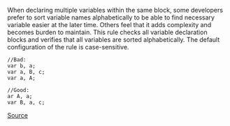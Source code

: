 When declaring multiple variables within the same block, some developers prefer to sort variable names alphabetically to be able to find necessary variable easier at the later time. Others feel that it adds complexity and becomes burden to maintain. This rule checks all variable declaration blocks and verifies that all variables are sorted alphabetically. The default configuration of the rule is case-sensitive.

```
//Bad:
var b, a;
var a, B, c;
var a, A;

//Good:
ar A, a;
var B, a, c;
```

[Source](http://eslint.org/docs/rules/sort-vars)

